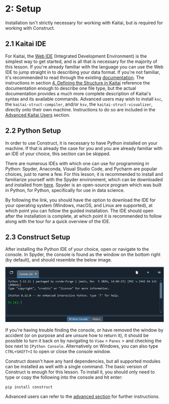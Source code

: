 # 2: Setup

Installation isn't strictly necessary for working with Kaitai, but is required for working with Construct. 

## 2.1 Kaitai IDE

For Kaitai, the [Web IDE](https://ide.kaitai.io/) (Integrated Development Environment) is the simplest way to get started, and is all that is necessary for the majority of this lesson. If you're already familiar with the language you can use the Web IDE to jump straight in to describing your data format. If you're not familiar, it's recommended to read through the existing [documentation](https://doc.kaitai.io/user_guide.html). The instructions in section [4. Defining the Structure in Kaitai](#4-defining-the-structure-in-kaitai) reference the documentation enough to describe one file type, but the actual documentation provides a much more complete description of Kaitai's syntax and its available commands. Advanced users may wish to install `ksc`, the `kaitai-struct-compiler`, and/or `ksv`, the `kaitai-struct-visualizer`, directly onto their own machine. Instructions to do so are included in the [Advanced Kaitai Users](#advanced-kaitai-users) section.

## 2.2 Python Setup

In order to use Construct, it is necessary to have Python installed on your machine. If that is already the case for you and you are already familiar with an IDE of your choice, this section can be skipped.

There are numerous IDEs with which one can use for programming in Python: Spyder, Anaconda, Visual Studio Code, and Pycharm are popular choices, just to name a few. For this lesson, it is recommended to install and familiarize yourself with the Spyder environment, which can be downloaded and installed from [here](https://www.spyder-ide.org/download). Spyder is an open-source program which was built in Python, for Python, specifically for use in data science. 

By following the link, you should have the option to download the IDE for your operating system (Windows, macOS, and Linux are supported), at which point you can follow the guided installation. The IDE should open after the installation is complete, at which point it is recommended to follow along with the tour for a quick overview of the IDE.

## 2.3 Construct Setup

After installing the Python IDE of your choice, open or navigate to the console. In Spyder, the console is found as the window on the bottom right (by default), and should resemble the below image.

![Spyder terminal](images/spyder-terminal.png)

If you're having trouble finding the console, or have removed the window by accident (or on purpose and are unsure how to return it), it should be possible to turn it back on by navigating to `View` > `Panes` > and checking the box next to `IPython Console`. Alternatively on Windows, you can also type `CTRL+SHIFT+I` to open or close the console window.

Construct doesn't have any hard dependencies, but all supported modules can be installed as well with a single command. The basic version of Construct is enough for this lesson. To install it, you should only need to type or copy the following into the console and hit enter:

```
pip install construct
``` 

Advanced users can refer to the [advanced section](advanced.md) for further instructions.